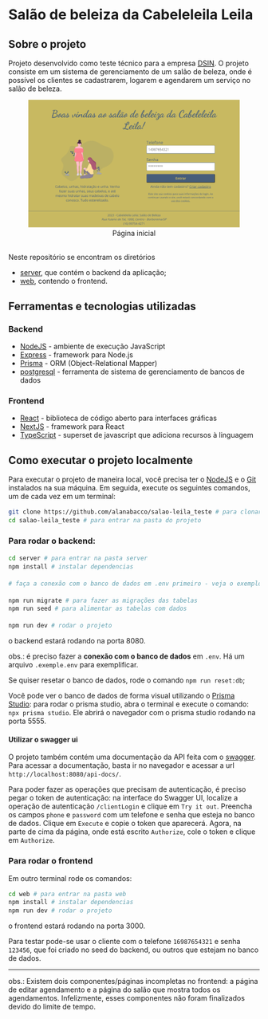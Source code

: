# Salão de beleiza da Cabeleleila Leila

## Sobre o projeto

Projeto desenvolvido como teste técnico para a empresa [DSIN](https://www.dsin.com.br/). O projeto consiste em um sistema de gerenciamento de um salão de beleza, onde é possível os clientes se cadastrarem, logarem e agendarem um serviço no salão de beleza.

<figure align="center">
    <img alt="Pagina inicial do projeto, onde é possível o cliente fazer login para fazer os agendamentos do salão de beleza" src="./web/public/home-page2.png">
    <figcaption>Página inicial</figcaption>
</figure>
<br />
Neste repositório se encontram os diretórios

- [server](https://github.com/alanabacco/salao-leila_teste/tree/main/server), que contém o backend da aplicação;
- [web](https://github.com/alanabacco/salao-leila_teste/tree/main/web), contendo o frontend.

## Ferramentas e tecnologias utilizadas

### Backend

- [NodeJS](https://nodejs.org/) - ambiente de execução JavaScript
- [Express](https://expressjs.com/) - framework para Node.js
- [Prisma](https://www.prisma.io/) - ORM (Object-Relational Mapper)
- [postgresql](https://www.postgresql.org/) - ferramenta de sistema de gerenciamento de bancos de dados

### Frontend

- [React](https://react.dev/) - biblioteca de código aberto para interfaces gráficas
- [NextJS](https://nextjs.org/) - framework para React
- [TypeScript](https://www.typescriptlang.org/) - superset de javascript que adiciona recursos à linguagem

## Como executar o projeto localmente

Para executar o projeto de maneira local, você precisa ter o [NodeJS](https://nodejs.org/) e o [Git](https://git-scm.com/) instalados na sua máquina. Em seguida, execute os seguintes comandos, um de cada vez em um terminal:

```bash
git clone https://github.com/alanabacco/salao-leila_teste # para clonar o repositorio
cd salao-leila_teste # para entrar na pasta do projeto
```

### Para rodar o backend:

```bash
cd server # para entrar na pasta server
npm install # instalar dependencias

# faça a conexão com o banco de dados em .env primeiro - veja o exemplo em .exemple.env

npm run migrate # para fazer as migrações das tabelas
npm run seed # para alimentar as tabelas com dados

npm run dev # rodar o projeto
```

o backend estará rodando na porta 8080.

obs.: é preciso fazer a **conexão com o banco de dados** em `.env`. Há um arquivo `.exemple.env` para exemplificar.

Se quiser resetar o banco de dados, rode o comando `npm run reset:db`;

Você pode ver o banco de dados de forma visual utilizando o [Prisma Studio](https://www.prisma.io/studio): para rodar o prisma studio, abra o terminal e execute o comando: `npx prisma studio`. Ele abrirá o navegador com o prisma studio rodando na porta 5555.

#### Utilizar o swagger ui

O projeto também contém uma documentação da API feita com o [swagger](https://swagger.io/). Para acessar a documentação, basta ir no navegador e acessar a url `http://localhost:8080/api-docs/`.

Para poder fazer as operações que precisam de autenticação, é preciso pegar o token de autenticação: na interface do Swagger UI, localize a operação de autenticação `/clientLogin` e clique em `Try it out`. Preencha os campos `phone` e `password` com um telefone e senha que esteja no banco de dados. Clique em `Execute` e copie o token que aparecerá. Agora, na parte de cima da página, onde está escrito `Authorize`, cole o token e clique em `Authorize`.

### Para rodar o frontend

Em outro terminal rode os comandos:

```bash
cd web # para entrar na pasta web
npm install # instalar dependencias
npm run dev # rodar o projeto
```

o frontend estará rodando na porta 3000.

Para testar pode-se usar o cliente com o telefone `16987654321` e senha `123456`, que foi criado no seed do backend, ou outros que estejam no banco de dados.

---

obs.: Existem dois componentes/páginas incompletas no frontend: a página de editar agendamento e a página do salão que mostra todos os agendamentos. Infelizmente, esses componentes não foram finalizados devido do limite de tempo.

